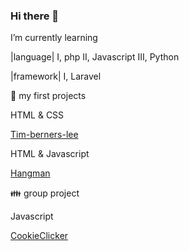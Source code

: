 ### Hi there 👋


 I’m currently learning
 
 |language|
 I,   php
 II,  Javascript
 III, Python
 
 |framework|
 I, Laravel
 
 🌱 my first projects
 
 HTML & CSS 
 
[Tim-berners-lee](https://github.com/Gabrielju/tim-berners-lee)
 
 HTML & Javascript
 
 [Hangman](https://github.com/Gabrielju/Hangman)
 
  👪 group project
   
  Javascript
  
  [CookieClicker](https://gabrielju.github.io/CookiClicker/)
<!--
**Gabrielju/Gabrielju** is a ✨ _special_ ✨ repository because its `README.md` (this file) appears on your GitHub profile.

Here are some ideas to get you started:

- 🔭 I’m currently working on ...
- 🌱 I’m currently learning ...
- 👯 I’m looking to collaborate on ...
- 🤔 I’m looking for help with ...
- 💬 Ask me about ...
- 📫 How to reach me: ...
- 😄 Pronouns: ...
- ⚡ Fun fact: ...
-->
